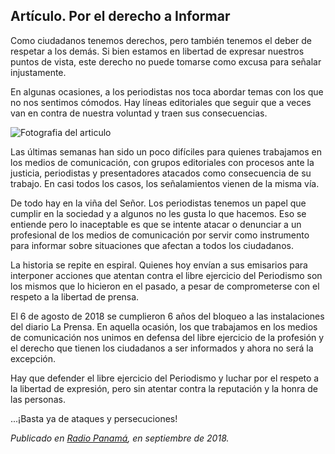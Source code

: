 ## Artículo. Por el derecho a Informar

Como ciudadanos tenemos derechos, pero también tenemos el deber de respetar a los demás. Si bien estamos en libertad de expresar nuestros puntos de vista, este derecho no puede tomarse como excusa para señalar injustamente.

En algunas ocasiones, a los periodistas nos toca abordar temas con los que no nos sentimos cómodos. Hay líneas editoriales que seguir que a veces van en contra de nuestra voluntad y traen sus consecuencias.

![Fotografia del articulo](https://radiopanama.com.pa/wp-content/uploads/2018/09/3794235.jpg)

Las últimas semanas han sido un poco difíciles para quienes trabajamos en los medios de comunicación, con grupos editoriales con procesos ante la justicia, periodistas y presentadores atacados como consecuencia de su trabajo. En casi todos los casos, los señalamientos vienen de la misma vía.

De todo hay en la viña del Señor. Los periodistas tenemos un papel que cumplir en la sociedad y a algunos no les gusta lo que hacemos. Eso se entiende pero lo inaceptable es que se intente atacar o denunciar a un profesional de los medios de comunicación por servir como instrumento para informar sobre situaciones que afectan a todos los ciudadanos.

La historia se repite en espiral. Quienes hoy envían a sus emisarios para interponer acciones que atentan contra el libre ejercicio del Periodismo son los mismos que lo hicieron en el pasado, a pesar de comprometerse con el respeto a la libertad de prensa.

El 6 de agosto de 2018 se cumplieron 6 años del bloqueo a las instalaciones del diario La Prensa. En aquella ocasión, los que trabajamos en los medios de comunicación nos unimos en defensa del libre ejercicio de la profesión y el derecho que tienen los ciudadanos a ser informados y ahora no será la excepción.

Hay que defender el libre ejercicio del Periodismo y luchar por el respeto a la libertad de expresión, pero sin atentar contra la reputación y la honra de las personas.

...¡Basta ya de ataques y persecuciones!

_Publicado en [Radio Panamá](https://radiopanama.com.pa/por-el-derecho-a-informar-sergio-rivera-3794235/), en septiembre de 2018._
